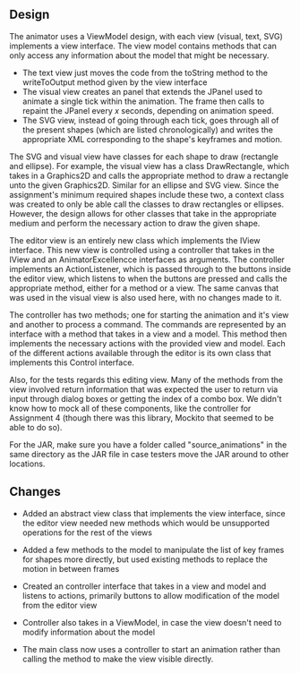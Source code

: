 ## Design
The animator uses a ViewModel design, with each view (visual, text, SVG) implements a view interface. The view model contains methods that can only access any information about the model that might be necessary.

 - The text view just moves the code from the toString method to the writeToOutput method given by the view interface
 - The visual view creates an panel that extends the JPanel used to animate a single tick within the animation. The frame then calls to repaint the JPanel every *x* seconds, depending on animation speed. 
 - The SVG view, instead of going through each tick, goes through all of the present shapes (which are listed chronologically) and writes the appropriate XML corresponding to the shape's keyframes and motion.

The SVG and visual view have classes for each shape to draw (rectangle and ellipse). For example, the visual view has a class DrawRectangle, which takes in a Graphics2D and calls the appropriate method to draw a rectangle unto the given Graphics2D. Similar for an ellipse and SVG view. 
Since the assignment's minimum required shapes include these two, a context class was created to only be able call the classes to draw rectangles or ellipses. However, the design allows for other classes that take in the appropriate medium and perform the necessary action to draw the given shape.

The editor view is an entirely new class which implements the IView interface. This new view is controlled using a controller that takes in the IView and an AnimatorExcellencce interfaces as arguments. The controller implements an ActionListener, which is passed through to the buttons inside the editor view, which listens to when the buttons are pressed and calls the appropriate method, either for a method or a view. The same canvas that was used in the visual view is also used here, with no changes made to it. 

The controller has two methods; one for starting the animation and it's view and another to process a command. The commands are represented by an interface with a method that takes in a view and a model. This method then implements the necessary actions with the provided view and model. Each of the different actions available through the editor is its own class that implements this Control interface. 

Also, for the tests regards this editing view. Many of the methods from the view involved return information that was expected the user to return via input through dialog boxes or getting the index of a combo box. We didn't know how to mock all of these components, like the controller for Assignment 4 (though there was this library, Mockito that seemed to be able to do so).

For the JAR, make sure you have a folder called "source_animations" in the same directory as the JAR file in case testers move the JAR around to other locations. 
## Changes
- Added an abstract view class that implements the view interface, since the editor view needed new methods which would be unsupported operations for the rest of the views

- Added a few methods to the model to manipulate the list of key frames for shapes more directly, but used existing methods to replace the motion in between frames

- Created an controller interface that takes in a view and model and listens to actions, primarily buttons to allow modification of the model from the editor view

- Controller also takes in a ViewModel, in case the view doesn't need to modify information about the model

- The main class now uses a controller to start an animation rather than calling the method to make the view visible directly.


